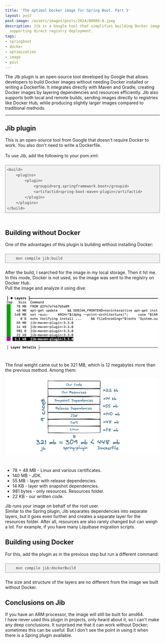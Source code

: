 ```yaml
---
title: 'The optimal Docker image for Spring Boot. Part 3'
layout: post
post-image: /assets/images/posts/2024/00009-0.jpeg
description: Jib is a Google tool that simplifies building Docker images without Docker, optimizing image layers and 
  supporting direct registry deployment.
tags:
- springboot
- docker
- optimization
- image
- post
---
```


The Jib plugin is an open-source tool developed by Google that allows developers to build Docker images without 
needing Docker installed or writing a Dockerfile. It integrates directly with Maven and Gradle, creating Docker 
images by layering dependencies and resources efficiently. Jib also supports both local and remote builds, sending 
images directly to registries like Docker Hub, while producing slightly larger images compared to traditional methods.

---

<div class="Article-Text"><span><h2>Jib plugin</h2>
<div>This is an open-source tool from Google that doesn't require Docker to work. You also don't need to write a
    Dockerfile.
</div>
<div><br></div>
<div>To use Jib, add the following to your pom.xml:</div>
<div><br></div>
<pre style="font-variant-numeric: normal; font-variant-east-asian: normal; font-variant-alternates: normal; font-kerning: auto; font-optical-sizing: auto; font-feature-settings: normal; font-variation-settings: normal; font-variant-position: normal; font-stretch: normal; font-size: 12px; line-height: 18px; font-family: Consolas, Monaco, Monospaced, monospace; margin-top: 5px; margin-bottom: 5px; padding: 5px; vertical-align: baseline; border: 1px solid rgb(154, 154, 154); outline: 0px; background-image: none; background-position: 0px 0px; background-repeat: repeat; background-attachment: scroll; background-color: rgb(241, 241, 241); max-width: 100%; overflow: auto; color: rgb(64, 64, 64);">
&lt;build&gt;
&nbsp; &nbsp; &lt;plugins&gt;
&nbsp; &nbsp; &nbsp; &nbsp; &lt;plugin&gt;
&nbsp; &nbsp; &nbsp; &nbsp; &nbsp; &nbsp; &lt;groupid&gt;org.springframework.boot&lt;/groupid&gt;
&nbsp; &nbsp; &nbsp; &nbsp; &nbsp; &nbsp; &lt;artifactid&gt;spring-boot-maven-plugin&lt;/artifactid&gt;
&nbsp; &nbsp; &nbsp; &nbsp; &lt;/plugin&gt;
&nbsp; &nbsp; &lt;/plugins&gt;
&lt;/build&gt;
</pre>
<div><br></div>
<h2>Building without Docker</h2>
<div>One of the advantages of this plugin is building without installing Docker:</div>
<div><br></div>
<pre style="font-variant-numeric: normal; font-variant-east-asian: normal; font-variant-alternates: normal; font-kerning: auto; font-optical-sizing: auto; font-feature-settings: normal; font-variation-settings: normal; font-variant-position: normal; font-stretch: normal; font-size: 12px; line-height: 18px; font-family: Consolas, Monaco, Monospaced, monospace; margin-top: 5px; margin-bottom: 5px; padding: 5px; vertical-align: baseline; border: 1px solid rgb(154, 154, 154); outline: 0px; background-image: none; background-position: 0px 0px; background-repeat: repeat; background-attachment: scroll; background-color: rgb(241, 241, 241); max-width: 100%; overflow: auto; color: rgb(64, 64, 64);">    mvn compile jib:build
</pre>
<div><br></div>
<div>After the build, I searched for the image in my local storage. Then it hit me. In this mode, Docker is not used, so
    the image was sent to the registry on Docker Hub.
</div>
<div>Pull the image and analyze it using dive:</div>
<div><br></div>
<div>
    <img style="height: auto; display: block; margin: auto; max-width: 500px;" src="/assets/images/posts/2024/00009-1.jpg">
    <br>
</div>
<div><br></div>
<div>The final weight came out to be 321 MB, which is 12 megabytes more than the previous method. Among them:</div>
<div><br></div>
<div>
    <img style="height: auto; display: block; margin: auto; max-width: 500px;" src="/assets/images/posts/2024/00009-2.jpg">
    <br>
</div>
<div><br></div>
<div>
    <ul>
        <li>78 + 48 MB - Linux and various certificates.</li>
        <li>140 MB - JDK.</li>
        <li>55 MB - layer with release dependencies.</li>
        <li>14 KB - layer with snapshot dependencies.</li>
        <li>981 bytes - only resources. Resources folder.</li>
        <li>22 KB - our written code.</li>
    </ul>
</div>
<div>Jib runs your image on behalf of the root user.</div>
<div>Similar to the Spring plugin, Jib separates dependencies into separate layers, but it goes even further and creates
    a separate layer for the resources folder. After all, resources are also rarely changed but can weigh a lot. For
    example, if you have many Liquibase migration scripts.
</div>
<h2>Building using Docker</h2>
<div>For this, add the plugin as in the previous step but run a different command:</div>
<div><br></div>
<pre style="font-variant-numeric: normal; font-variant-east-asian: normal; font-variant-alternates: normal; font-kerning: auto; font-optical-sizing: auto; font-feature-settings: normal; font-variation-settings: normal; font-variant-position: normal; font-stretch: normal; font-size: 12px; line-height: 18px; font-family: Consolas, Monaco, Monospaced, monospace; margin-top: 5px; margin-bottom: 5px; padding: 5px; vertical-align: baseline; border: 1px solid rgb(154, 154, 154); outline: 0px; background-image: none; background-position: 0px 0px; background-repeat: repeat; background-attachment: scroll; background-color: rgb(241, 241, 241); max-width: 100%; overflow: auto; color: rgb(64, 64, 64);">    mvn compile jib:dockerBuild
</pre>
<div><br></div>
<div>The size and structure of the layers are no different from the image we built without Docker.</div>
<h2>Conclusions on Jib</h2>
<div>If you have an ARM processor, the image will still be built for amd64.</div>
<div>I have never used this plugin in projects, only heard about it, so I can't make any deep conclusions. It surprised
    me that it can work without Docker; sometimes this can be useful. But I don't see the point in using it when there
    is a Spring plugin available.
</div></span></div>